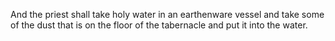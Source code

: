 And the priest shall take holy water in an earthenware vessel and take some of the dust that is on the floor of the tabernacle and put it into the water.
